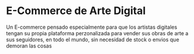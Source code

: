 # E-Commerce de Arte Digital 

Un E-commerce pensado especialmente para que los artistas digitales tengan su propia plataforma perzonalizada para vender sus obras de arte a sus seguidores, en todo el mundo, sin necesidad de stock o envios que demoran las cosas


